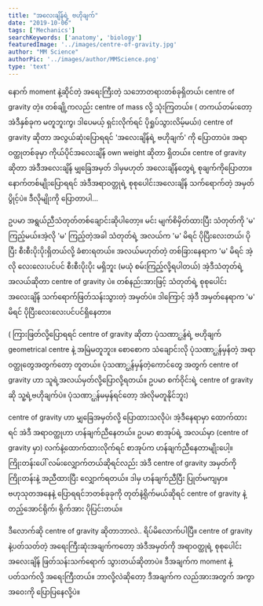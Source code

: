 ```yaml
---
title: "အလေးချိန်ရဲ့ ဗဟိုချက်"
date: "2019-10-06"
tags: ['Mechanics']
searchKeywords: ['anatomy', 'biology']
featuredImage: '../images/centre-of-gravity.jpg'
author: "MM Science"
authorPic: '../images/author/MMScience.png'
type: 'text'
---
```

နောက် moment နဲ့ဆိုင်တဲ့ အရေးကြီးတဲ့ သဘောတရားတစ်ခုရှိတယ်၊ centre of gravity တဲ့။ တစ်ချို့ကလည်း centre of mass လို့ သုံးကြတယ်။ ( တကယ်တမ်းတော့ အဲဒီနှစ်ခုက မတူဘူးကွ၊ ဒါပေမယ့် ရှင်းလိုက်ရင် ပိုရှုပ်သွားလိမ့်မယ်၊) centre of gravity ဆိုတာ အလွယ်ဆုံးပြောရရင် 'အလေးချိန်ရဲ့ ဗဟိုချက်' ကို ပြောတာပဲ။ အရာဝတ္ထုတစ်ခုမှာ ကိုယ်ပိုင်အလေးချိန် own weight ဆိုတာ ရှိတယ်။ centre of gravity ဆိုတာ အဲဒီအလေးချိန် မျှခြေအမှတ် ဒါမှမဟုတ် အလေးချိန်တွေရဲ့ စုချက်ကိုပြောတာ။ နောက်တစ်မျိုးပြောရရင် အဲဒီအရာဝတ္တုရဲ့ စုစုပေါင်းအလေးချိန် သက်ရောက်တဲ့ အမှတ်ပွိုင့်ပဲ။ ဒီလိုမျိုးကို ပြောတာပါ...

ဥပမာ အရွယ်ညီသံတုတ်တစ်ချောင်းဆိုပါတော့။ မင်း မျက်စိမှိတ်ထားပြီး သံတုတ်ကို 'မ' ကြည့်မယ်။အဲ့လို 'မ' ကြည့်တဲ့အခါ သံတုတ်ရဲ့ အလယ်က 'မ' မိရင် ပိုပြီးလေးတယ်၊ ပိုပြီး စီးစီးပိုးပိုးရှိတယ်လို့ ခံစားရတယ်။ အလယ်မဟုတ်တဲ့ တစ်ခြားနေရာက 'မ' မိရင် အဲ့လို လေးလေးပင်ပင် စီးစီးပိုးပိုး မရှိဘူး (မယုံ စမ်းကြည့်လို့ရပါတယ်) အဲ့ဒီသံတုတ်ရဲ့ အလယ်ဆိုတာ centre of gravity ပဲ။ တစ်နည်းအားဖြင့် သံတုတ်ရဲ့ စုစုပေါင်းအလေးချိန် သက်ရောက်ဖြတ်သန်းသွားတဲ့ အမှတ်ပဲ။ ဒါကြောင့် အဲ့ဒီ အမှတ်နေရာက 'မ' မိရင် ပိုပြီးလေးလေးပင်ပင်ရှိနေတာ။

( ကြားဖြတ်လို့ပြောရရင် centre of gravity ဆိုတာ ပုံသဏာ္ဌန်ရဲ့ ဗဟိုချက် geometrical centre နဲ့ အမြဲမတူဘူး။ စောစောက သံချောင်းလို ပုံသဏာ္ဌန်မှန်တဲ့ အရာဝတ္ထုတွေအတွက်တော့ တူတယ်။ ပုံသဏာ္ဌန်မှန်တဲ့ကောင်တွေ အတွက် centre of gravity ဟာ သူရဲ့အလယ်မှတ်လို့ပြောလို့ရတယ်။ ဥပမာ စက်ဝိုင်းရဲ့ centre of gravity ဆို သူ့ရဲ့ဗဟိုချက်ပဲ။ ပုံသဏာ္ဌန်မမှန်ရင်တော့ အဲလိုမတူနိုင်ဘူး)

centre of gravity ဟာ မျှခြေအမှတ်လို့ ပြောထားသလိုပဲ၊ အဲ့ဒီနေရာမှာ ထောက်ထားရင် အဲဒီ အရာဝတ္ထုဟာ ဟန်ချက်ညီနေတယ်။ ဥပမာ စာအုပ်ရဲ့ အလယ်မှာ (centre of gravity မှာ) လက်နဲ့ထောက်ထားလိုက်ရင် စာအုပ်က ဟန်ချက်ညီနေတာမျိုးပေါ့။ ကြိုးတန်းပေါ် လမ်းလျှောက်တယ်ဆိုရင်လည်း အဲဒီ centre of gravity အမှတ်ကို ကြိုးတန်းနဲ့ အညီထားပြီး လျှောက်ရတယ်။ ဒါမှ ဟန်ချက်ညီပြီး ပြုတ်မကျမှာ။ ဗဟုသုတအနေနဲ့ ပြောရရင်ဘတစ်ခုခုကို တုတ်နဲ့ရိုက်မယ်ဆိုရင် centre of gravity နဲ့ တည့်အောင်ရိုက်၊ ရိုက်အား ပိုပြင်းတယ်။

ဒီလောက်ဆို centre of gravity ဆိုတာဘာလဲ.. ရိပ်မိလောက်ပါပြီ။ centre of gravity နဲ့ပတ်သတ်တဲ့ အရေးကြီးဆုံးအချက်ကတော့ အဲဒီအမှတ်ကို အရာဝတ္ထုရဲ့ စုစုပေါင်းအလေးချိန် ဖြတ်သန်းသက်ရောက် သွားတယ်ဆိုတာပဲ။ ဒီအချက်က moment နဲ့ ပတ်သက်လို့ အရေးကြီးတယ်။ ဘာလို့လဲဆိုတော့ ဒီအချက်က လည်အားအတွက် အကွာအဝေးကို ပြောပြနေလို့ပဲ။